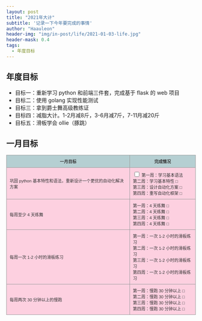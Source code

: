 ```yaml
---
layout: post
title: "2021年大计"
subtitle: '记录一下今年要完成的事情'
author: "Haauleon"
header-img: "img/in-post/life/2021-01-03-life.jpg"
header-mask: 0.4
tags:
  - 年度目标
---
```


## 年度目标
* 目标一：重新学习 python 和前端三件套，完成基于 flask 的 web 项目    
* 目标二：使用 golang 实现性能测试   
* 目标三：拿到爵士舞高级教练证   
* 目标四：减脂大计。1-2月减8斤，3-6月减7斤，7-11月减20斤    
* 目标五：滑板学会 ollie（豚跳）   


## 一月目标 
<table class="imagetable">
<tr>
  <th>一月目标</th>
  <th>完成情况</th>
</tr>   
<tr>
  <td>巩固 python 基本特性和语法，重新设计一个更优的自动化解决方案</td>
  <td><input type="checkbox" name="vehicle" value="Bike" /> 第一周：学习基本语法<br>第二周：学习基本特性 □<br>第三周：设计自动化方案 □<br>第四周：重写自动化框架 □</td>
</tr>
<tr>
  <td>每周至少 4 天练舞</td>
  <td>第一周：4 天练舞 □<br>第二周：4 天练舞 □<br>第三周：4 天练舞 □<br>第四周：4 天练舞 □</td>
</tr>
<tr>
  <td>每周一次 1-2 小时的滑板练习</td>
  <td>第一周：一次 1-2 小时的滑板练习<br>第二周：一次 1-2 小时的滑板练习<br>第三周：一次 1-2 小时的滑板练习<br>第四周：一次 1-2 小时的滑板练习</td>
</tr>
<tr>
  <td>每周两次 30 分钟以上的慢跑</td>
  <td>第一周：慢跑 30 分钟以上 □<br>第二周：慢跑 30 分钟以上 □<br>第三周：慢跑 30 分钟以上 □<br>第四周：慢跑 30 分钟以上 □</td>
</tr>
</table>


<style type="text/css">
table.imagetable {
    font-family: verdana,arial,sans-serif;
    font-size:11px;
    color:#333333;
    border-width: 1px;
    border-color: #999999;
    border-collapse: collapse;
}
table.imagetable th {
    background:#b5cfd2;
    border-width: 1px;
    padding: 8px;
    border-style: solid;
    border-color: #999999;
}
table.imagetable td {
    background:#f9267236;
    border-width: 1px;
    padding: 8px;
    border-style: solid;
    border-color: #999999;
}
</style>